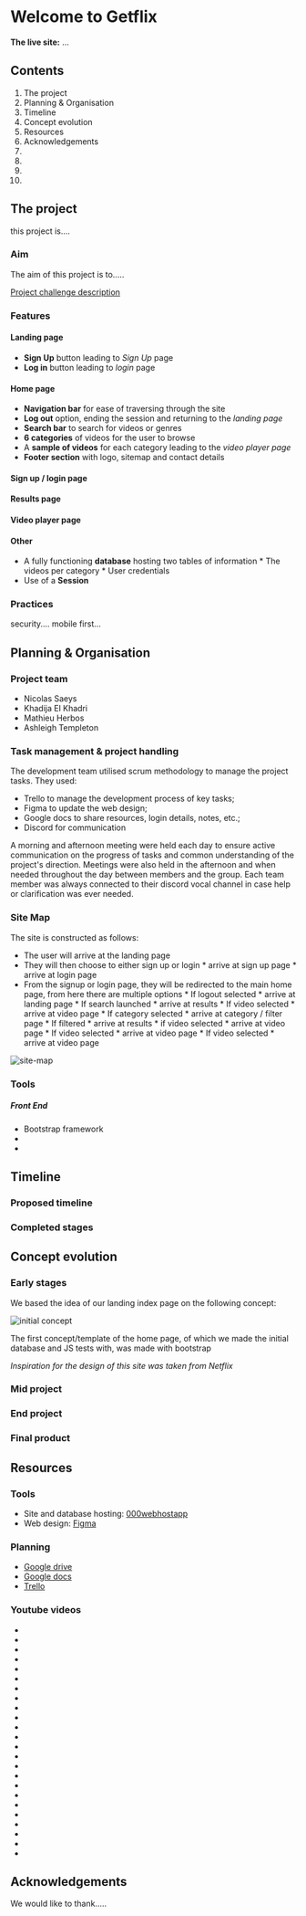 # Welcome to Getflix

**The live site:** ...


## Contents

1. The project
2. Planning & Organisation
3. Timeline
4. Concept evolution
5. Resources
6. Acknowledgements
7. 
8. 
9.
10. 


## The project

this project is.... 

### Aim

The aim of this project is to.....

[Project challenge description](https://github.com/becodeorg/BXL-Swartz-3-21/blob/master/06-PHP/getflix_project.md)


### Features

#### Landing page

* **Sign Up** button leading to *Sign Up* page
* **Log in** button leading to *login* page

#### Home page

* **Navigation bar** for ease of traversing through the site
 * **Log out** option, ending the session and returning to the *landing page*
* **Search bar** to search for videos or genres
* **6 categories** of videos for the user to browse
* A **sample of videos** for each category leading to the *video player page*
* **Footer section** with logo, sitemap and contact details


#### Sign up / login page


#### Results page


#### Video player page


#### Other

* A fully functioning **database** hosting two tables of information
      * The videos per category
      * User credentials
* Use of a **Session**


### Practices

security.... 
mobile first... 


## Planning & Organisation

### Project team

* Nicolas Saeys
* Khadija El Khadri
* Mathieu Herbos
* Ashleigh Templeton

### Task management & project handling

The development team utilised scrum methodology to manage the project tasks. 
They used:
* Trello to manage the development process of key tasks;
* Figma to update the web design;
* Google docs to share resources, login details, notes, etc.;
* Discord for communication

A morning and afternoon meeting were held each day to ensure active communication on the progress of tasks and common understanding of the project's direction. Meetings were also held in the afternoon and when needed throughout the day between members and the group. 
Each team member was always connected to their discord vocal channel in case help or clarification was ever needed. 

### Site Map

The site is constructed as follows:

* The user will arrive at the landing page
* They will then choose to either sign up or login
      * arrive at sign up page
      * arrive at login page
* From the signup or login page, they will be redirected to the main home page, from here there are multiple options
      * If logout selected
            * arrive at landing page
      * If search launched
            * arrive at results
      * If video selected
            * arrive at video page
      * If category selected
            * arrive at category / filter page
                  * If filtered
                             * arrive at results
                                       * if video selected
                                                   * arrive at video page
                  * If video selected
                             * arrive at video page
      * If video selected
                  * arrive at video page
  

![site-map](diagram_sitemap.jpg)

### Tools

##### Front End

* Bootstrap framework
* 
* 

## Timeline

### Proposed timeline

### Completed stages


## Concept evolution

### Early stages

We based the idea of our landing index page on the following concept:

![initial concept](landing_initial-concept.jpg)

The first concept/template of the home page, of which we made the initial database and JS tests with, was made with bootstrap



*Inspiration for the design of this site was taken from Netflix*

### Mid project


### End project


### Final product



## Resources

### Tools

* Site and database hosting: [000webhostapp](https://getflixproject.000webhostapp.com/)
* Web design: [Figma](https://www.figma.com/file/SKbeGU18QARlioaiViQ1QC/Wireframing-in-Figma?node-id=0%3A1)


### Planning

* [Google drive](https://drive.google.com/drive/folders/1a0ARVjYfVONoEEJ0cyo1g8SgQP3uow1h)
* [Google docs](https://docs.google.com/document/d/1zTGTB1Wex38f49HAybjMgSLT_Fui4-lMY2wOzgB0zfg/edit)
* [Trello](https://trello.com/b/7vgFR6nC/php-work)

### Youtube videos

 *
 *
 *
 *
 *
 *
 *
 *
 *
 *
 *
 *
 *
 *
 *
 *
 *
 *
 *
 *
 *
 *
 *
 *

## Acknowledgements

We would like to thank..... 

